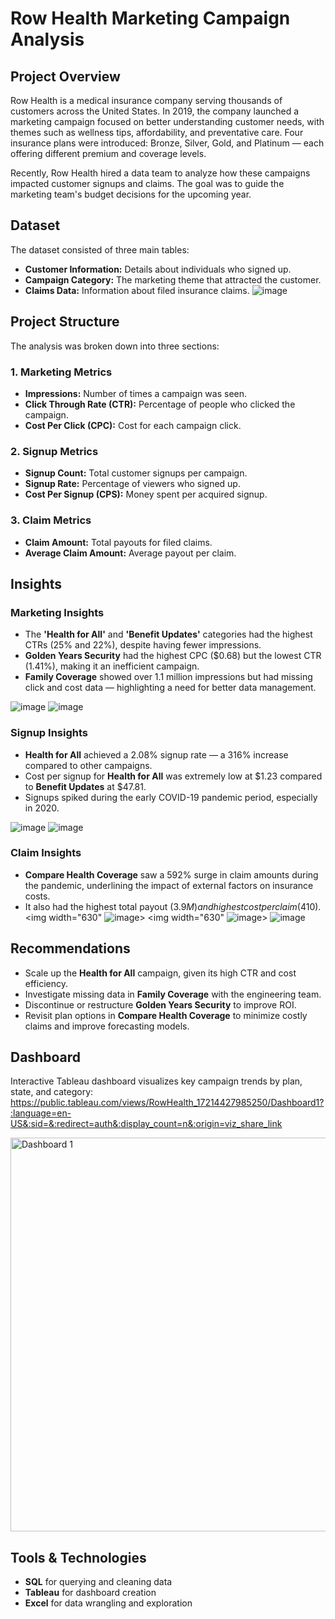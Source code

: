 # Row Health Marketing Campaign Analysis

## Project Overview
Row Health is a medical insurance company serving thousands of customers across the United States. In 2019, the company launched a marketing campaign focused on better understanding customer needs, with themes such as wellness tips, affordability, and preventative care. Four insurance plans were introduced: Bronze, Silver, Gold, and Platinum — each offering different premium and coverage levels.

Recently, Row Health hired a data team to analyze how these campaigns impacted customer signups and claims. The goal was to guide the marketing team's budget decisions for the upcoming year.

## Dataset
The dataset consisted of three main tables:
- **Customer Information:** Details about individuals who signed up.
- **Campaign Category:** The marketing theme that attracted the customer.
- **Claims Data:** Information about filed insurance claims.
![image](https://github.com/user-attachments/assets/f5a24f76-bd61-4736-95df-0d04e11e075f)



## Project Structure
The analysis was broken down into three sections:

### 1. Marketing Metrics
- **Impressions:** Number of times a campaign was seen.
- **Click Through Rate (CTR):** Percentage of people who clicked the campaign.
- **Cost Per Click (CPC):** Cost for each campaign click.


### 2. Signup Metrics
- **Signup Count:** Total customer signups per campaign.
- **Signup Rate:** Percentage of viewers who signed up.
- **Cost Per Signup (CPS):** Money spent per acquired signup.


### 3. Claim Metrics
- **Claim Amount:** Total payouts for filed claims.
- **Average Claim Amount:** Average payout per claim.

## Insights

### Marketing Insights
- The **'Health for All'** and **'Benefit Updates'** categories had the highest CTRs (25% and 22%), despite having fewer impressions.
- **Golden Years Security** had the highest CPC ($0.68) but the lowest CTR (1.41%), making it an inefficient campaign.
- **Family Coverage** showed over 1.1 million impressions but had missing click and cost data — highlighting a need for better data management.

![image](https://github.com/user-attachments/assets/6cf285de-3dfd-457c-9b55-35ead02eb3ad)
![image](https://github.com/user-attachments/assets/dea5600d-38f1-4eb9-8282-aa4f3d281379)


### Signup Insights
- **Health for All** achieved a 2.08% signup rate — a 316% increase compared to other campaigns.
- Cost per signup for **Health for All** was extremely low at $1.23 compared to **Benefit Updates** at $47.81.
- Signups spiked during the early COVID-19 pandemic period, especially in 2020.

![image](https://github.com/user-attachments/assets/e3598b1f-457b-4f70-9ea3-892231f401ea)
![image](https://github.com/user-attachments/assets/c8b250be-b684-41fb-b067-810c7c224212)


### Claim Insights
- **Compare Health Coverage** saw a 592% surge in claim amounts during the pandemic, underlining the impact of external factors on insurance costs.
- It also had the highest total payout ($3.9M) and highest cost per claim ($410).
<img width="630" ![image](https://github.com/user-attachments/assets/4e68e511-1357-4032-b9c7-e791bff11261)>
<img width="630" ![image](https://github.com/user-attachments/assets/0af0b96e-66ad-495d-9988-7836276039ab)>
![image](https://github.com/user-attachments/assets/91c58895-cd0b-4955-8b9c-479a100cbcbd)


## Recommendations
- Scale up the **Health for All** campaign, given its high CTR and cost efficiency.
- Investigate missing data in **Family Coverage** with the engineering team.
- Discontinue or restructure **Golden Years Security** to improve ROI.
- Revisit plan options in **Compare Health Coverage** to minimize costly claims and improve forecasting models.

## Dashboard
Interactive Tableau dashboard visualizes key campaign trends by plan, state, and category:
https://public.tableau.com/views/RowHealth_17214427985250/Dashboard1?:language=en-US&:sid=&:redirect=auth&:display_count=n&:origin=viz_share_link

<img width="630" alt="Dashboard 1" src="https://github.com/user-attachments/assets/7b256664-bd74-4f3f-b9c4-f00a504dec1b" />


## Tools & Technologies
- **SQL** for querying and cleaning data
- **Tableau** for dashboard creation
- **Excel** for data wrangling and exploration
